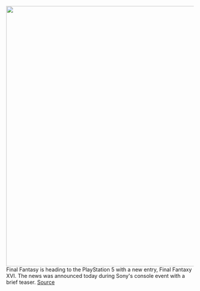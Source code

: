 <img src='https://cdn.vox-cdn.com/thumbor/2JeYdmkXmi_QrCrLNFFNooW-dYI=/0x0:1920x1080/1200x800/filters:focal(807x387:1113x693)/cdn.vox-cdn.com/uploads/chorus_image/image/67418245/image.0.png' width='700px' /><br/>
Final Fantasy is heading to the PlayStation 5 with a new entry, Final Fantaxy XVI. The news was announced today during Sony's console event with a brief teaser.
<a href='https://www.theverge.com/2020/9/16/21438708/final-fantasy-xvi-trailer-ps5-playstation-5-sony'> Source <a/>